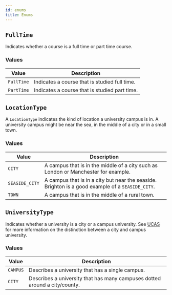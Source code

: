 ```yaml
---
id: enums
title: Enums
---
```


## `FullTime`
Indicates whether a course is a full time or part time course.

### Values
| Value | Description |
| -------- | ----- |
| `FullTime` | Indicates a course that is studied full time. |
| `PartTime` | Indicates a course that is studied part time. |

## `LocationType`
A `LocationType` indicates the kind of location a university campus is in. A university campus might be near the sea, in the middle of a city or in a small town.

### Values
| Value | Description |
| -------- | ----- |
| `CITY` | A campus that is in the middle of a city such as London or Manchester for example. |
| `SEASIDE_CITY` | A campus that is in a city but near the seaside. Brighton is a good example of a `SEASIDE_CITY`. |
| `TOWN` | A campus that is in the middle of a rural town. |

## `UniversityType`
Indicates whether a university is a city or a campus university. See [UCAS](https://www.ucas.com/ucas/undergraduate/choosing-course/how-choose-between-undergraduate-courses-and-unis) for more information on the distinction between a city and campus university.

### Values
| Value | Description |
| -------- | ----- |
| `CAMPUS` | Describes a university that has a single campus. |
| `CITY` | Describes a university that has many campuses dotted around a city/county. |
